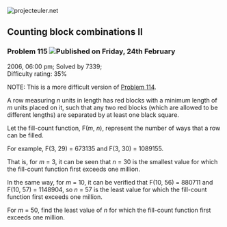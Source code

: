 ![projecteuler.net](images/print_page_logo.png)

## Counting block combinations II

### Problem 115 ![](images/icon_info.png)Published on Friday, 24th February
2006, 06:00 pm; Solved by 7339;  
Difficulty rating: 35%

NOTE: This is a more difficult version of [Problem 114](problem=114).

A row measuring _n_ units in length has red blocks with a minimum length of
_m_ units placed on it, such that any two red blocks (which are allowed to be
different lengths) are separated by at least one black square.

Let the fill-count function, F(_m_, _n_), represent the number of ways that a
row can be filled.

For example, F(3, 29) = 673135 and F(3, 30) = 1089155.

That is, for _m_ = 3, it can be seen that _n_ = 30 is the smallest value for
which the fill-count function first exceeds one million.

In the same way, for _m_ = 10, it can be verified that F(10, 56) = 880711 and
F(10, 57) = 1148904, so _n_ = 57 is the least value for which the fill-count
function first exceeds one million.

For _m_ = 50, find the least value of _n_ for which the fill-count function
first exceeds one million.

  
  


